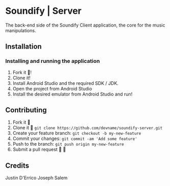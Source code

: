 # Soundify | Server

The back-end side of the Soundify Client application, the core for the music manipulations.
## Installation

### Installing and running the application
1. Fork it :fork_and_knife:!
2. Clone it!
3. Install Android Studio and the required SDK / JDK.
5. Open the project from Android Studio
6. Install the desired emulator from Android Studio and run!

## Contributing

1. Fork it :fork_and_knife:
2. Clone it  :two_men_holding_hands: `git clone https://github.com/devname/soundify-server.git`
3. Create your feature branch: `git checkout -b my-new-feature`
4. Commit your changes: `git commit -am 'Add some feature'`
5. Push to the branch: `git push origin my-new-feature`
6. Submit a pull request :muscle: :100:

## Credits

Justin D'Errico
Joseph Salem
